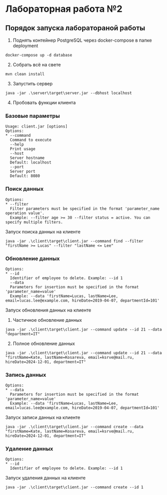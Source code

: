 # Лабораторная работа №2

## Порядок запуска лаборатораной работы
1. Поднять контейнер PostgreSQL через docker-compose в папке deployment
```shell
docker-compose up -d database
```

2. Собрать всё на свете
```shell
mvn clean install
```

3. Запустить сервер

```shell
java -jar .\server\target\server.jar --dbhost localhost
```

4. Пробовать функции клиента

### Базовые параметры
```shell
Usage: client.jar [options]
Options:
* --command
  Command to execute
  --help
  Print usage
  --host
  Server hostname
  Default: localhost
  --port
  Server port
  Default: 8080
```

### Поиск данных
```shell
Options:
* --filter
  Filter parameters must be specified in the format 'parameter_name operation value'.
  Example: --filter age >= 30 --filter status = active. You can specify multiple filters.
```

Запуск поиска данных на клиенте
```shell
java -jar .\client\target\client.jar --command find --filter "firstName >= Lucas" --filter "lastName <= Lee"
```



### Обновление данных
```shell
Options:
* --id
  Identifier of employee to delete. Example: --id 1
  --data
  Parameters for insertion must be specified in the format 'parameter_name=value'
  Example: --data 'firstName=Lucas, lastName=Lee, email=lucas.lee@example.com, hireDate=2019-04-07, departmentId=101'
```

Запуск обновления данных на клиенте
1. Частичное обновление данных
```shell
java -jar .\client\target\client.jar --command update --id 21 --data "department=IT"
```
2. Полное обновление данных
```shell
java -jar .\client\target\client.jar --command update --id 21 --data "firstName=Kate, lastName=Kosareva, email=ksrve@mail.ru, hireDate=2024-12-01, department=IT"
```

### Запись данных

```shell
Options:
* --data
  Parameters for insertion must be specified in the format 'parameter_name=value'
  Example: --data 'firstName=Lucas, lastName=Lee, email=lucas.lee@example.com, hireDate=2019-04-07, departmentId=101'
```
Запуск записи данных на клиенте
```shell
java -jar .\client\target\client.jar --command create --data "firstName=Kate, lastName=Kosareva, email=ksrve@mail.ru, hireDate=2024-12-01, department=IT"
```

### Удаление данных
```shell
Options:
* --id
  Identifier of employee to delete. Example: --id 1
```
Запуск удаления данных на клиенте
```shell
java -jar .\client\target\client.jar --command create --id 1
```